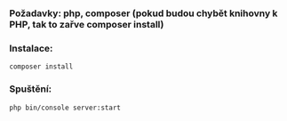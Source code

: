 ### Požadavky: php, composer (pokud budou chybět knihovny k PHP, tak to zařve composer install)

### Instalace:
```composer install```

### Spuštění:
```php bin/console server:start```